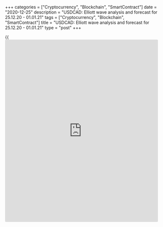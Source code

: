 +++
categories = ["Cryptocurrency", "Blockchain", "SmartContract"]
date = "2020-12-25"
description = "USDCAD: Elliott wave analysis and forecast for 25.12.20 - 01.01.21"
tags = ["Cryptocurrency", "Blockchain", "SmartContract"]
title = "USDCAD: Elliott wave analysis and forecast for 25.12.20 - 01.01.21"
type = "post"
+++

{{<iframe id="large-banner" src="https://www.bounty.group/#slide=2.0" width="100%" height="600" scrolling="no" style="border: 0px solid rgb(216, 221, 230); border-radius: 3px;">}}

2020-12-25

2020-12-25

USDCAD: Elliott wave analysis and forecast for 25.12.20 – 01.01.21Alex
Geuta

 **Main scenario:** consider short positions from corrections below the
level of 1.2953 with a target of 1.2600 – 1.2400.

 **Alternative scenario:** breakout and consolidation above the level of
1.2953 will allow the pair to continue rising to the levels of 1.3174 –
1.3384.

 **Analysis:** Daily time frame: wave (С) of 4 of larger degree
continues developing, with the first wave 1 of (C) forming inside. On
the H4 time frame, the fifth wave v of 1 of (C) is forming. Inside it,
there is a wave of smaller degree (iii) of v forming. On the H1 time
frame, wave iii of (iii) has been formed and local correction iv of
(iii) has been completed. If the presumption is correct, the pair will
continue to drop to the levels of 1.2600 – 1.2400. The level of 1.2953
is critical in this scenario, as the breakout will enable the pair to
continue rising to the levels of 1.3174 – 1.3384.

* * *

* * *

## Price chart of USDCAD in real time mode

The content of this article reflects the author’s opinion and does not
necessarily reflect the official position of LiteForex. The material
published on this page is provided for informational purposes only and
should not be considered as the provision of investment advice for the
purposes of Directive 2004/39/EC.

Rate this article:

{{value}}

( {{count}} {{title}} )